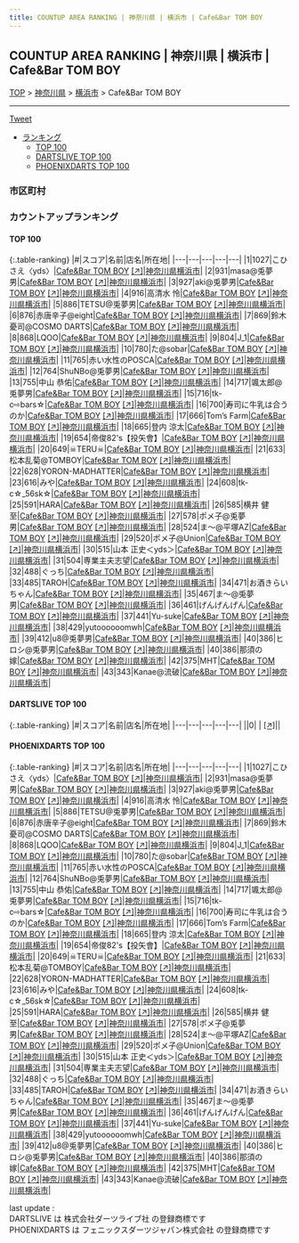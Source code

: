 ```yaml
---
title: COUNTUP AREA RANKING | 神奈川県 | 横浜市 | Cafe&Bar TOM BOY
---
```

## COUNTUP AREA RANKING | 神奈川県 | 横浜市 | Cafe&Bar TOM BOY

[TOP](/darts/rank/) > [神奈川県](/darts/rank/神奈川県/) > [横浜市](/darts/rank/神奈川県/横浜市/) > Cafe&Bar TOM BOY

___

<a href="https://twitter.com/share?ref_src=twsrc%5Etfw" data-text="COUNTUP AREA RANKING | 神奈川県横浜市Cafe&Bar TOM BOY" class="twitter-share-button" data-hashtags="DARTSLIVE,PHOENIXDARTS,darts,ダーツ" data-show-count="false">Tweet</a>

* [ランキング](#カウントアップランキング)
    * [TOP 100](#top-100)
    * [DARTSLIVE TOP 100](#dartslive-top-100)
    * [PHOENIXDARTS TOP 100](#phoenixdarts-top-100)

### 市区町村

<ul>

</ul>

### カウントアップランキング

#### TOP 100



{:.table-ranking}
|#|スコア|名前|店名|所在地|
|---|---|---|---|---|
|1|1027|<span class="rank-name-pd">こひさえ〈yds〉</span>|<a href="/darts/rank/shops/59785.html">Cafe&Bar TOM BOY</a> <a href="https://vs.phoenixdarts.com/jp/shop/shopDetailInfo/s_59785?s_seq=59785">[↗]</a>|<a href="/darts/rank/神奈川県/横浜市">神奈川県横浜市</a>|
|2|931|<span class="rank-name-pd">masa@兎夢男</span>|<a href="/darts/rank/shops/59785.html">Cafe&Bar TOM BOY</a> <a href="https://vs.phoenixdarts.com/jp/shop/shopDetailInfo/s_59785?s_seq=59785">[↗]</a>|<a href="/darts/rank/神奈川県/横浜市">神奈川県横浜市</a>|
|3|927|<span class="rank-name-pd">aki@兎夢男</span>|<a href="/darts/rank/shops/59785.html">Cafe&Bar TOM BOY</a> <a href="https://vs.phoenixdarts.com/jp/shop/shopDetailInfo/s_59785?s_seq=59785">[↗]</a>|<a href="/darts/rank/神奈川県/横浜市">神奈川県横浜市</a>|
|4|916|<span class="rank-name-pd"><span class="pro-icon-pd"></span>高清水 怜</span>|<a href="/darts/rank/shops/59785.html">Cafe&Bar TOM BOY</a> <a href="https://vs.phoenixdarts.com/jp/shop/shopDetailInfo/s_59785?s_seq=59785">[↗]</a>|<a href="/darts/rank/神奈川県/横浜市">神奈川県横浜市</a>|
|5|886|<span class="rank-name-pd">TETSU@兎夢男</span>|<a href="/darts/rank/shops/59785.html">Cafe&Bar TOM BOY</a> <a href="https://vs.phoenixdarts.com/jp/shop/shopDetailInfo/s_59785?s_seq=59785">[↗]</a>|<a href="/darts/rank/神奈川県/横浜市">神奈川県横浜市</a>|
|6|876|<span class="rank-name-pd">赤唐辛子@eight</span>|<a href="/darts/rank/shops/59785.html">Cafe&Bar TOM BOY</a> <a href="https://vs.phoenixdarts.com/jp/shop/shopDetailInfo/s_59785?s_seq=59785">[↗]</a>|<a href="/darts/rank/神奈川県/横浜市">神奈川県横浜市</a>|
|7|869|<span class="rank-name-pd">鈴木 憂司@COSMO DARTS</span>|<a href="/darts/rank/shops/59785.html">Cafe&Bar TOM BOY</a> <a href="https://vs.phoenixdarts.com/jp/shop/shopDetailInfo/s_59785?s_seq=59785">[↗]</a>|<a href="/darts/rank/神奈川県/横浜市">神奈川県横浜市</a>|
|8|868|<span class="rank-name-pd">LQOO</span>|<a href="/darts/rank/shops/59785.html">Cafe&Bar TOM BOY</a> <a href="https://vs.phoenixdarts.com/jp/shop/shopDetailInfo/s_59785?s_seq=59785">[↗]</a>|<a href="/darts/rank/神奈川県/横浜市">神奈川県横浜市</a>|
|9|804|<span class="rank-name-pd">J_1</span>|<a href="/darts/rank/shops/59785.html">Cafe&Bar TOM BOY</a> <a href="https://vs.phoenixdarts.com/jp/shop/shopDetailInfo/s_59785?s_seq=59785">[↗]</a>|<a href="/darts/rank/神奈川県/横浜市">神奈川県横浜市</a>|
|10|780|<span class="rank-name-pd">た@sobar</span>|<a href="/darts/rank/shops/59785.html">Cafe&Bar TOM BOY</a> <a href="https://vs.phoenixdarts.com/jp/shop/shopDetailInfo/s_59785?s_seq=59785">[↗]</a>|<a href="/darts/rank/神奈川県/横浜市">神奈川県横浜市</a>|
|11|765|<span class="rank-name-pd">赤い水性のPOSCA</span>|<a href="/darts/rank/shops/59785.html">Cafe&Bar TOM BOY</a> <a href="https://vs.phoenixdarts.com/jp/shop/shopDetailInfo/s_59785?s_seq=59785">[↗]</a>|<a href="/darts/rank/神奈川県/横浜市">神奈川県横浜市</a>|
|12|764|<span class="rank-name-pd">ShuNBo@兎夢男</span>|<a href="/darts/rank/shops/59785.html">Cafe&Bar TOM BOY</a> <a href="https://vs.phoenixdarts.com/jp/shop/shopDetailInfo/s_59785?s_seq=59785">[↗]</a>|<a href="/darts/rank/神奈川県/横浜市">神奈川県横浜市</a>|
|13|755|<span class="rank-name-pd"><span class="pro-icon-pd"></span>中山 恭佑</span>|<a href="/darts/rank/shops/59785.html">Cafe&Bar TOM BOY</a> <a href="https://vs.phoenixdarts.com/jp/shop/shopDetailInfo/s_59785?s_seq=59785">[↗]</a>|<a href="/darts/rank/神奈川県/横浜市">神奈川県横浜市</a>|
|14|717|<span class="rank-name-pd">颯太郎@兎夢男</span>|<a href="/darts/rank/shops/59785.html">Cafe&Bar TOM BOY</a> <a href="https://vs.phoenixdarts.com/jp/shop/shopDetailInfo/s_59785?s_seq=59785">[↗]</a>|<a href="/darts/rank/神奈川県/横浜市">神奈川県横浜市</a>|
|15|716|<span class="rank-name-pd">tk-c⇨bars☆</span>|<a href="/darts/rank/shops/59785.html">Cafe&Bar TOM BOY</a> <a href="https://vs.phoenixdarts.com/jp/shop/shopDetailInfo/s_59785?s_seq=59785">[↗]</a>|<a href="/darts/rank/神奈川県/横浜市">神奈川県横浜市</a>|
|16|700|<span class="rank-name-pd">寿司に牛乳は合うのか</span>|<a href="/darts/rank/shops/59785.html">Cafe&Bar TOM BOY</a> <a href="https://vs.phoenixdarts.com/jp/shop/shopDetailInfo/s_59785?s_seq=59785">[↗]</a>|<a href="/darts/rank/神奈川県/横浜市">神奈川県横浜市</a>|
|17|666|<span class="rank-name-pd">Tom’s Farm</span>|<a href="/darts/rank/shops/59785.html">Cafe&Bar TOM BOY</a> <a href="https://vs.phoenixdarts.com/jp/shop/shopDetailInfo/s_59785?s_seq=59785">[↗]</a>|<a href="/darts/rank/神奈川県/横浜市">神奈川県横浜市</a>|
|18|665|<span class="rank-name-pd"><span class="pro-icon-pd"></span>登内 涼太</span>|<a href="/darts/rank/shops/59785.html">Cafe&Bar TOM BOY</a> <a href="https://vs.phoenixdarts.com/jp/shop/shopDetailInfo/s_59785?s_seq=59785">[↗]</a>|<a href="/darts/rank/神奈川県/横浜市">神奈川県横浜市</a>|
|19|654|<span class="rank-name-pd">帝俊82&#x27;s【投矢會】</span>|<a href="/darts/rank/shops/59785.html">Cafe&Bar TOM BOY</a> <a href="https://vs.phoenixdarts.com/jp/shop/shopDetailInfo/s_59785?s_seq=59785">[↗]</a>|<a href="/darts/rank/神奈川県/横浜市">神奈川県横浜市</a>|
|20|649|<span class="rank-name-pd">☠TERU☠</span>|<a href="/darts/rank/shops/59785.html">Cafe&Bar TOM BOY</a> <a href="https://vs.phoenixdarts.com/jp/shop/shopDetailInfo/s_59785?s_seq=59785">[↗]</a>|<a href="/darts/rank/神奈川県/横浜市">神奈川県横浜市</a>|
|21|633|<span class="rank-name-pd">松本乱菊@TOMBOY</span>|<a href="/darts/rank/shops/59785.html">Cafe&Bar TOM BOY</a> <a href="https://vs.phoenixdarts.com/jp/shop/shopDetailInfo/s_59785?s_seq=59785">[↗]</a>|<a href="/darts/rank/神奈川県/横浜市">神奈川県横浜市</a>|
|22|628|<span class="rank-name-pd">YORON-MADHATTER</span>|<a href="/darts/rank/shops/59785.html">Cafe&Bar TOM BOY</a> <a href="https://vs.phoenixdarts.com/jp/shop/shopDetailInfo/s_59785?s_seq=59785">[↗]</a>|<a href="/darts/rank/神奈川県/横浜市">神奈川県横浜市</a>|
|23|616|<span class="rank-name-pd">みや</span>|<a href="/darts/rank/shops/59785.html">Cafe&Bar TOM BOY</a> <a href="https://vs.phoenixdarts.com/jp/shop/shopDetailInfo/s_59785?s_seq=59785">[↗]</a>|<a href="/darts/rank/神奈川県/横浜市">神奈川県横浜市</a>|
|24|608|<span class="rank-name-pd">tk-c☆_56sk☆</span>|<a href="/darts/rank/shops/59785.html">Cafe&Bar TOM BOY</a> <a href="https://vs.phoenixdarts.com/jp/shop/shopDetailInfo/s_59785?s_seq=59785">[↗]</a>|<a href="/darts/rank/神奈川県/横浜市">神奈川県横浜市</a>|
|25|591|<span class="rank-name-pd">HARA</span>|<a href="/darts/rank/shops/59785.html">Cafe&Bar TOM BOY</a> <a href="https://vs.phoenixdarts.com/jp/shop/shopDetailInfo/s_59785?s_seq=59785">[↗]</a>|<a href="/darts/rank/神奈川県/横浜市">神奈川県横浜市</a>|
|26|585|<span class="rank-name-pd"><span class="pro-icon-pd"></span>横井 健至</span>|<a href="/darts/rank/shops/59785.html">Cafe&Bar TOM BOY</a> <a href="https://vs.phoenixdarts.com/jp/shop/shopDetailInfo/s_59785?s_seq=59785">[↗]</a>|<a href="/darts/rank/神奈川県/横浜市">神奈川県横浜市</a>|
|27|578|<span class="rank-name-pd">ポメ子@兎夢男</span>|<a href="/darts/rank/shops/59785.html">Cafe&Bar TOM BOY</a> <a href="https://vs.phoenixdarts.com/jp/shop/shopDetailInfo/s_59785?s_seq=59785">[↗]</a>|<a href="/darts/rank/神奈川県/横浜市">神奈川県横浜市</a>|
|28|524|<span class="rank-name-pd">ま〜@平塚AZ</span>|<a href="/darts/rank/shops/59785.html">Cafe&Bar TOM BOY</a> <a href="https://vs.phoenixdarts.com/jp/shop/shopDetailInfo/s_59785?s_seq=59785">[↗]</a>|<a href="/darts/rank/神奈川県/横浜市">神奈川県横浜市</a>|
|29|520|<span class="rank-name-pd">ポメ子@Union</span>|<a href="/darts/rank/shops/59785.html">Cafe&Bar TOM BOY</a> <a href="https://vs.phoenixdarts.com/jp/shop/shopDetailInfo/s_59785?s_seq=59785">[↗]</a>|<a href="/darts/rank/神奈川県/横浜市">神奈川県横浜市</a>|
|30|515|<span class="rank-name-pd">山本 正史＜yds＞</span>|<a href="/darts/rank/shops/59785.html">Cafe&Bar TOM BOY</a> <a href="https://vs.phoenixdarts.com/jp/shop/shopDetailInfo/s_59785?s_seq=59785">[↗]</a>|<a href="/darts/rank/神奈川県/横浜市">神奈川県横浜市</a>|
|31|504|<span class="rank-name-pd">専業主夫志望</span>|<a href="/darts/rank/shops/59785.html">Cafe&Bar TOM BOY</a> <a href="https://vs.phoenixdarts.com/jp/shop/shopDetailInfo/s_59785?s_seq=59785">[↗]</a>|<a href="/darts/rank/神奈川県/横浜市">神奈川県横浜市</a>|
|32|488|<span class="rank-name-pd">ぐっち</span>|<a href="/darts/rank/shops/59785.html">Cafe&Bar TOM BOY</a> <a href="https://vs.phoenixdarts.com/jp/shop/shopDetailInfo/s_59785?s_seq=59785">[↗]</a>|<a href="/darts/rank/神奈川県/横浜市">神奈川県横浜市</a>|
|33|485|<span class="rank-name-pd">TAROH</span>|<a href="/darts/rank/shops/59785.html">Cafe&Bar TOM BOY</a> <a href="https://vs.phoenixdarts.com/jp/shop/shopDetailInfo/s_59785?s_seq=59785">[↗]</a>|<a href="/darts/rank/神奈川県/横浜市">神奈川県横浜市</a>|
|34|471|<span class="rank-name-pd">お酒きらいちゃん</span>|<a href="/darts/rank/shops/59785.html">Cafe&Bar TOM BOY</a> <a href="https://vs.phoenixdarts.com/jp/shop/shopDetailInfo/s_59785?s_seq=59785">[↗]</a>|<a href="/darts/rank/神奈川県/横浜市">神奈川県横浜市</a>|
|35|467|<span class="rank-name-pd">ま～@兎夢男</span>|<a href="/darts/rank/shops/59785.html">Cafe&Bar TOM BOY</a> <a href="https://vs.phoenixdarts.com/jp/shop/shopDetailInfo/s_59785?s_seq=59785">[↗]</a>|<a href="/darts/rank/神奈川県/横浜市">神奈川県横浜市</a>|
|36|461|<span class="rank-name-pd">げんげんげん</span>|<a href="/darts/rank/shops/59785.html">Cafe&Bar TOM BOY</a> <a href="https://vs.phoenixdarts.com/jp/shop/shopDetailInfo/s_59785?s_seq=59785">[↗]</a>|<a href="/darts/rank/神奈川県/横浜市">神奈川県横浜市</a>|
|37|441|<span class="rank-name-pd">Yu-suke</span>|<a href="/darts/rank/shops/59785.html">Cafe&Bar TOM BOY</a> <a href="https://vs.phoenixdarts.com/jp/shop/shopDetailInfo/s_59785?s_seq=59785">[↗]</a>|<a href="/darts/rank/神奈川県/横浜市">神奈川県横浜市</a>|
|38|429|<span class="rank-name-pd">yutoooooomwh</span>|<a href="/darts/rank/shops/59785.html">Cafe&Bar TOM BOY</a> <a href="https://vs.phoenixdarts.com/jp/shop/shopDetailInfo/s_59785?s_seq=59785">[↗]</a>|<a href="/darts/rank/神奈川県/横浜市">神奈川県横浜市</a>|
|39|412|<span class="rank-name-pd">u8@兎夢男</span>|<a href="/darts/rank/shops/59785.html">Cafe&Bar TOM BOY</a> <a href="https://vs.phoenixdarts.com/jp/shop/shopDetailInfo/s_59785?s_seq=59785">[↗]</a>|<a href="/darts/rank/神奈川県/横浜市">神奈川県横浜市</a>|
|40|386|<span class="rank-name-pd">ヒロシ@兎夢男</span>|<a href="/darts/rank/shops/59785.html">Cafe&Bar TOM BOY</a> <a href="https://vs.phoenixdarts.com/jp/shop/shopDetailInfo/s_59785?s_seq=59785">[↗]</a>|<a href="/darts/rank/神奈川県/横浜市">神奈川県横浜市</a>|
|40|386|<span class="rank-name-pd">那須の嫁</span>|<a href="/darts/rank/shops/59785.html">Cafe&Bar TOM BOY</a> <a href="https://vs.phoenixdarts.com/jp/shop/shopDetailInfo/s_59785?s_seq=59785">[↗]</a>|<a href="/darts/rank/神奈川県/横浜市">神奈川県横浜市</a>|
|42|375|<span class="rank-name-pd">MHT</span>|<a href="/darts/rank/shops/59785.html">Cafe&Bar TOM BOY</a> <a href="https://vs.phoenixdarts.com/jp/shop/shopDetailInfo/s_59785?s_seq=59785">[↗]</a>|<a href="/darts/rank/神奈川県/横浜市">神奈川県横浜市</a>|
|43|343|<span class="rank-name-pd">Kanae@流破</span>|<a href="/darts/rank/shops/59785.html">Cafe&Bar TOM BOY</a> <a href="https://vs.phoenixdarts.com/jp/shop/shopDetailInfo/s_59785?s_seq=59785">[↗]</a>|<a href="/darts/rank/神奈川県/横浜市">神奈川県横浜市</a>|


#### DARTSLIVE TOP 100



{:.table-ranking}
|#|スコア|名前|店名|所在地|
|---|---|---|---|---|
||0|<span class="rank-name-dl"> </span>|<a href="/darts/rank/shops/.html"></a> <a href="">[↗]</a>|<a href="/darts/rank//"></a>|


#### PHOENIXDARTS TOP 100



{:.table-ranking}
|#|スコア|名前|店名|所在地|
|---|---|---|---|---|
|1|1027|<span class="rank-name-pd">こひさえ〈yds〉</span>|<a href="/darts/rank/shops/59785.html">Cafe&Bar TOM BOY</a> <a href="https://vs.phoenixdarts.com/jp/shop/shopDetailInfo/s_59785?s_seq=59785">[↗]</a>|<a href="/darts/rank/神奈川県/横浜市">神奈川県横浜市</a>|
|2|931|<span class="rank-name-pd">masa@兎夢男</span>|<a href="/darts/rank/shops/59785.html">Cafe&Bar TOM BOY</a> <a href="https://vs.phoenixdarts.com/jp/shop/shopDetailInfo/s_59785?s_seq=59785">[↗]</a>|<a href="/darts/rank/神奈川県/横浜市">神奈川県横浜市</a>|
|3|927|<span class="rank-name-pd">aki@兎夢男</span>|<a href="/darts/rank/shops/59785.html">Cafe&Bar TOM BOY</a> <a href="https://vs.phoenixdarts.com/jp/shop/shopDetailInfo/s_59785?s_seq=59785">[↗]</a>|<a href="/darts/rank/神奈川県/横浜市">神奈川県横浜市</a>|
|4|916|<span class="rank-name-pd"><span class="pro-icon-pd"></span>高清水 怜</span>|<a href="/darts/rank/shops/59785.html">Cafe&Bar TOM BOY</a> <a href="https://vs.phoenixdarts.com/jp/shop/shopDetailInfo/s_59785?s_seq=59785">[↗]</a>|<a href="/darts/rank/神奈川県/横浜市">神奈川県横浜市</a>|
|5|886|<span class="rank-name-pd">TETSU@兎夢男</span>|<a href="/darts/rank/shops/59785.html">Cafe&Bar TOM BOY</a> <a href="https://vs.phoenixdarts.com/jp/shop/shopDetailInfo/s_59785?s_seq=59785">[↗]</a>|<a href="/darts/rank/神奈川県/横浜市">神奈川県横浜市</a>|
|6|876|<span class="rank-name-pd">赤唐辛子@eight</span>|<a href="/darts/rank/shops/59785.html">Cafe&Bar TOM BOY</a> <a href="https://vs.phoenixdarts.com/jp/shop/shopDetailInfo/s_59785?s_seq=59785">[↗]</a>|<a href="/darts/rank/神奈川県/横浜市">神奈川県横浜市</a>|
|7|869|<span class="rank-name-pd">鈴木 憂司@COSMO DARTS</span>|<a href="/darts/rank/shops/59785.html">Cafe&Bar TOM BOY</a> <a href="https://vs.phoenixdarts.com/jp/shop/shopDetailInfo/s_59785?s_seq=59785">[↗]</a>|<a href="/darts/rank/神奈川県/横浜市">神奈川県横浜市</a>|
|8|868|<span class="rank-name-pd">LQOO</span>|<a href="/darts/rank/shops/59785.html">Cafe&Bar TOM BOY</a> <a href="https://vs.phoenixdarts.com/jp/shop/shopDetailInfo/s_59785?s_seq=59785">[↗]</a>|<a href="/darts/rank/神奈川県/横浜市">神奈川県横浜市</a>|
|9|804|<span class="rank-name-pd">J_1</span>|<a href="/darts/rank/shops/59785.html">Cafe&Bar TOM BOY</a> <a href="https://vs.phoenixdarts.com/jp/shop/shopDetailInfo/s_59785?s_seq=59785">[↗]</a>|<a href="/darts/rank/神奈川県/横浜市">神奈川県横浜市</a>|
|10|780|<span class="rank-name-pd">た@sobar</span>|<a href="/darts/rank/shops/59785.html">Cafe&Bar TOM BOY</a> <a href="https://vs.phoenixdarts.com/jp/shop/shopDetailInfo/s_59785?s_seq=59785">[↗]</a>|<a href="/darts/rank/神奈川県/横浜市">神奈川県横浜市</a>|
|11|765|<span class="rank-name-pd">赤い水性のPOSCA</span>|<a href="/darts/rank/shops/59785.html">Cafe&Bar TOM BOY</a> <a href="https://vs.phoenixdarts.com/jp/shop/shopDetailInfo/s_59785?s_seq=59785">[↗]</a>|<a href="/darts/rank/神奈川県/横浜市">神奈川県横浜市</a>|
|12|764|<span class="rank-name-pd">ShuNBo@兎夢男</span>|<a href="/darts/rank/shops/59785.html">Cafe&Bar TOM BOY</a> <a href="https://vs.phoenixdarts.com/jp/shop/shopDetailInfo/s_59785?s_seq=59785">[↗]</a>|<a href="/darts/rank/神奈川県/横浜市">神奈川県横浜市</a>|
|13|755|<span class="rank-name-pd"><span class="pro-icon-pd"></span>中山 恭佑</span>|<a href="/darts/rank/shops/59785.html">Cafe&Bar TOM BOY</a> <a href="https://vs.phoenixdarts.com/jp/shop/shopDetailInfo/s_59785?s_seq=59785">[↗]</a>|<a href="/darts/rank/神奈川県/横浜市">神奈川県横浜市</a>|
|14|717|<span class="rank-name-pd">颯太郎@兎夢男</span>|<a href="/darts/rank/shops/59785.html">Cafe&Bar TOM BOY</a> <a href="https://vs.phoenixdarts.com/jp/shop/shopDetailInfo/s_59785?s_seq=59785">[↗]</a>|<a href="/darts/rank/神奈川県/横浜市">神奈川県横浜市</a>|
|15|716|<span class="rank-name-pd">tk-c⇨bars☆</span>|<a href="/darts/rank/shops/59785.html">Cafe&Bar TOM BOY</a> <a href="https://vs.phoenixdarts.com/jp/shop/shopDetailInfo/s_59785?s_seq=59785">[↗]</a>|<a href="/darts/rank/神奈川県/横浜市">神奈川県横浜市</a>|
|16|700|<span class="rank-name-pd">寿司に牛乳は合うのか</span>|<a href="/darts/rank/shops/59785.html">Cafe&Bar TOM BOY</a> <a href="https://vs.phoenixdarts.com/jp/shop/shopDetailInfo/s_59785?s_seq=59785">[↗]</a>|<a href="/darts/rank/神奈川県/横浜市">神奈川県横浜市</a>|
|17|666|<span class="rank-name-pd">Tom’s Farm</span>|<a href="/darts/rank/shops/59785.html">Cafe&Bar TOM BOY</a> <a href="https://vs.phoenixdarts.com/jp/shop/shopDetailInfo/s_59785?s_seq=59785">[↗]</a>|<a href="/darts/rank/神奈川県/横浜市">神奈川県横浜市</a>|
|18|665|<span class="rank-name-pd"><span class="pro-icon-pd"></span>登内 涼太</span>|<a href="/darts/rank/shops/59785.html">Cafe&Bar TOM BOY</a> <a href="https://vs.phoenixdarts.com/jp/shop/shopDetailInfo/s_59785?s_seq=59785">[↗]</a>|<a href="/darts/rank/神奈川県/横浜市">神奈川県横浜市</a>|
|19|654|<span class="rank-name-pd">帝俊82&#x27;s【投矢會】</span>|<a href="/darts/rank/shops/59785.html">Cafe&Bar TOM BOY</a> <a href="https://vs.phoenixdarts.com/jp/shop/shopDetailInfo/s_59785?s_seq=59785">[↗]</a>|<a href="/darts/rank/神奈川県/横浜市">神奈川県横浜市</a>|
|20|649|<span class="rank-name-pd">☠TERU☠</span>|<a href="/darts/rank/shops/59785.html">Cafe&Bar TOM BOY</a> <a href="https://vs.phoenixdarts.com/jp/shop/shopDetailInfo/s_59785?s_seq=59785">[↗]</a>|<a href="/darts/rank/神奈川県/横浜市">神奈川県横浜市</a>|
|21|633|<span class="rank-name-pd">松本乱菊@TOMBOY</span>|<a href="/darts/rank/shops/59785.html">Cafe&Bar TOM BOY</a> <a href="https://vs.phoenixdarts.com/jp/shop/shopDetailInfo/s_59785?s_seq=59785">[↗]</a>|<a href="/darts/rank/神奈川県/横浜市">神奈川県横浜市</a>|
|22|628|<span class="rank-name-pd">YORON-MADHATTER</span>|<a href="/darts/rank/shops/59785.html">Cafe&Bar TOM BOY</a> <a href="https://vs.phoenixdarts.com/jp/shop/shopDetailInfo/s_59785?s_seq=59785">[↗]</a>|<a href="/darts/rank/神奈川県/横浜市">神奈川県横浜市</a>|
|23|616|<span class="rank-name-pd">みや</span>|<a href="/darts/rank/shops/59785.html">Cafe&Bar TOM BOY</a> <a href="https://vs.phoenixdarts.com/jp/shop/shopDetailInfo/s_59785?s_seq=59785">[↗]</a>|<a href="/darts/rank/神奈川県/横浜市">神奈川県横浜市</a>|
|24|608|<span class="rank-name-pd">tk-c☆_56sk☆</span>|<a href="/darts/rank/shops/59785.html">Cafe&Bar TOM BOY</a> <a href="https://vs.phoenixdarts.com/jp/shop/shopDetailInfo/s_59785?s_seq=59785">[↗]</a>|<a href="/darts/rank/神奈川県/横浜市">神奈川県横浜市</a>|
|25|591|<span class="rank-name-pd">HARA</span>|<a href="/darts/rank/shops/59785.html">Cafe&Bar TOM BOY</a> <a href="https://vs.phoenixdarts.com/jp/shop/shopDetailInfo/s_59785?s_seq=59785">[↗]</a>|<a href="/darts/rank/神奈川県/横浜市">神奈川県横浜市</a>|
|26|585|<span class="rank-name-pd"><span class="pro-icon-pd"></span>横井 健至</span>|<a href="/darts/rank/shops/59785.html">Cafe&Bar TOM BOY</a> <a href="https://vs.phoenixdarts.com/jp/shop/shopDetailInfo/s_59785?s_seq=59785">[↗]</a>|<a href="/darts/rank/神奈川県/横浜市">神奈川県横浜市</a>|
|27|578|<span class="rank-name-pd">ポメ子@兎夢男</span>|<a href="/darts/rank/shops/59785.html">Cafe&Bar TOM BOY</a> <a href="https://vs.phoenixdarts.com/jp/shop/shopDetailInfo/s_59785?s_seq=59785">[↗]</a>|<a href="/darts/rank/神奈川県/横浜市">神奈川県横浜市</a>|
|28|524|<span class="rank-name-pd">ま〜@平塚AZ</span>|<a href="/darts/rank/shops/59785.html">Cafe&Bar TOM BOY</a> <a href="https://vs.phoenixdarts.com/jp/shop/shopDetailInfo/s_59785?s_seq=59785">[↗]</a>|<a href="/darts/rank/神奈川県/横浜市">神奈川県横浜市</a>|
|29|520|<span class="rank-name-pd">ポメ子@Union</span>|<a href="/darts/rank/shops/59785.html">Cafe&Bar TOM BOY</a> <a href="https://vs.phoenixdarts.com/jp/shop/shopDetailInfo/s_59785?s_seq=59785">[↗]</a>|<a href="/darts/rank/神奈川県/横浜市">神奈川県横浜市</a>|
|30|515|<span class="rank-name-pd">山本 正史＜yds＞</span>|<a href="/darts/rank/shops/59785.html">Cafe&Bar TOM BOY</a> <a href="https://vs.phoenixdarts.com/jp/shop/shopDetailInfo/s_59785?s_seq=59785">[↗]</a>|<a href="/darts/rank/神奈川県/横浜市">神奈川県横浜市</a>|
|31|504|<span class="rank-name-pd">専業主夫志望</span>|<a href="/darts/rank/shops/59785.html">Cafe&Bar TOM BOY</a> <a href="https://vs.phoenixdarts.com/jp/shop/shopDetailInfo/s_59785?s_seq=59785">[↗]</a>|<a href="/darts/rank/神奈川県/横浜市">神奈川県横浜市</a>|
|32|488|<span class="rank-name-pd">ぐっち</span>|<a href="/darts/rank/shops/59785.html">Cafe&Bar TOM BOY</a> <a href="https://vs.phoenixdarts.com/jp/shop/shopDetailInfo/s_59785?s_seq=59785">[↗]</a>|<a href="/darts/rank/神奈川県/横浜市">神奈川県横浜市</a>|
|33|485|<span class="rank-name-pd">TAROH</span>|<a href="/darts/rank/shops/59785.html">Cafe&Bar TOM BOY</a> <a href="https://vs.phoenixdarts.com/jp/shop/shopDetailInfo/s_59785?s_seq=59785">[↗]</a>|<a href="/darts/rank/神奈川県/横浜市">神奈川県横浜市</a>|
|34|471|<span class="rank-name-pd">お酒きらいちゃん</span>|<a href="/darts/rank/shops/59785.html">Cafe&Bar TOM BOY</a> <a href="https://vs.phoenixdarts.com/jp/shop/shopDetailInfo/s_59785?s_seq=59785">[↗]</a>|<a href="/darts/rank/神奈川県/横浜市">神奈川県横浜市</a>|
|35|467|<span class="rank-name-pd">ま～@兎夢男</span>|<a href="/darts/rank/shops/59785.html">Cafe&Bar TOM BOY</a> <a href="https://vs.phoenixdarts.com/jp/shop/shopDetailInfo/s_59785?s_seq=59785">[↗]</a>|<a href="/darts/rank/神奈川県/横浜市">神奈川県横浜市</a>|
|36|461|<span class="rank-name-pd">げんげんげん</span>|<a href="/darts/rank/shops/59785.html">Cafe&Bar TOM BOY</a> <a href="https://vs.phoenixdarts.com/jp/shop/shopDetailInfo/s_59785?s_seq=59785">[↗]</a>|<a href="/darts/rank/神奈川県/横浜市">神奈川県横浜市</a>|
|37|441|<span class="rank-name-pd">Yu-suke</span>|<a href="/darts/rank/shops/59785.html">Cafe&Bar TOM BOY</a> <a href="https://vs.phoenixdarts.com/jp/shop/shopDetailInfo/s_59785?s_seq=59785">[↗]</a>|<a href="/darts/rank/神奈川県/横浜市">神奈川県横浜市</a>|
|38|429|<span class="rank-name-pd">yutoooooomwh</span>|<a href="/darts/rank/shops/59785.html">Cafe&Bar TOM BOY</a> <a href="https://vs.phoenixdarts.com/jp/shop/shopDetailInfo/s_59785?s_seq=59785">[↗]</a>|<a href="/darts/rank/神奈川県/横浜市">神奈川県横浜市</a>|
|39|412|<span class="rank-name-pd">u8@兎夢男</span>|<a href="/darts/rank/shops/59785.html">Cafe&Bar TOM BOY</a> <a href="https://vs.phoenixdarts.com/jp/shop/shopDetailInfo/s_59785?s_seq=59785">[↗]</a>|<a href="/darts/rank/神奈川県/横浜市">神奈川県横浜市</a>|
|40|386|<span class="rank-name-pd">ヒロシ@兎夢男</span>|<a href="/darts/rank/shops/59785.html">Cafe&Bar TOM BOY</a> <a href="https://vs.phoenixdarts.com/jp/shop/shopDetailInfo/s_59785?s_seq=59785">[↗]</a>|<a href="/darts/rank/神奈川県/横浜市">神奈川県横浜市</a>|
|40|386|<span class="rank-name-pd">那須の嫁</span>|<a href="/darts/rank/shops/59785.html">Cafe&Bar TOM BOY</a> <a href="https://vs.phoenixdarts.com/jp/shop/shopDetailInfo/s_59785?s_seq=59785">[↗]</a>|<a href="/darts/rank/神奈川県/横浜市">神奈川県横浜市</a>|
|42|375|<span class="rank-name-pd">MHT</span>|<a href="/darts/rank/shops/59785.html">Cafe&Bar TOM BOY</a> <a href="https://vs.phoenixdarts.com/jp/shop/shopDetailInfo/s_59785?s_seq=59785">[↗]</a>|<a href="/darts/rank/神奈川県/横浜市">神奈川県横浜市</a>|
|43|343|<span class="rank-name-pd">Kanae@流破</span>|<a href="/darts/rank/shops/59785.html">Cafe&Bar TOM BOY</a> <a href="https://vs.phoenixdarts.com/jp/shop/shopDetailInfo/s_59785?s_seq=59785">[↗]</a>|<a href="/darts/rank/神奈川県/横浜市">神奈川県横浜市</a>|


<div class="footer border-top border-gray-light mt-5 pt-3 text-right text-gray">
    last update : <span style="font-weight: italic" id="foot_last_modified"></span><br />
    DARTSLIVE は 株式会社ダーツライブ社 の登録商標です<br />
    PHOENIXDARTS は フェニックスダーツジャパン株式会社 の登録商標です<br />
</div>

<script src="https://cdnjs.cloudflare.com/ajax/libs/jquery.tablesorter/2.31.3/js/jquery.tablesorter.min.js" integrity="sha512-qzgd5cYSZcosqpzpn7zF2ZId8f/8CHmFKZ8j7mU4OUXTNRd5g+ZHBPsgKEwoqxCtdQvExE5LprwwPAgoicguNg==" crossorigin="anonymous" referrerpolicy="no-referrer"></script>
<link rel="stylesheet" href="https://cdnjs.cloudflare.com/ajax/libs/jquery.tablesorter/2.31.3/css/theme.default.min.css" integrity="sha512-wghhOJkjQX0Lh3NSWvNKeZ0ZpNn+SPVXX1Qyc9OCaogADktxrBiBdKGDoqVUOyhStvMBmJQ8ZdMHiR3wuEq8+w==" crossorigin="anonymous" referrerpolicy="no-referrer" />
<script>
$(function() {
    $(".table-ranking").tablesorter({sortList:[[0, 0]]});
    $("#foot_last_modified").text(formatDate(new Date(document.lastModified), 'yyyy-MM-dd HH:mm:ss'));
});
</script>

<script async src="https://platform.twitter.com/widgets.js" charset="utf-8"></script>